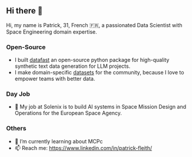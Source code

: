 ## Hi there 👋

Hi, my name is Patrick, 31, French 🇫🇷, a passionated Data Scientist with Space Engineering domain expertise. 

### Open-Source

- I built [datafast](https://patrickfleith.github.io/datafast/) an open-source python package for high-quality synthetic text data generation for LLM projects.
- I make domain-specific [datasets](https://www.kaggle.com/work/datasets) for the community, because I love to empower teams with better data.

### Day Job

- 💼 My job at Solenix is to build AI systems in Space Mission Design and Operations for the European Space Agency.

### Others

- 🌱 I’m currently learning about MCPc
- 📫 Reach me: https://www.linkedin.com/in/patrick-fleith/

<!--
**patrickfleith/patrickfleith** is a ✨ _special_ ✨ repository because its `README.md` (this file) appears on your GitHub profile.
- 
-->
